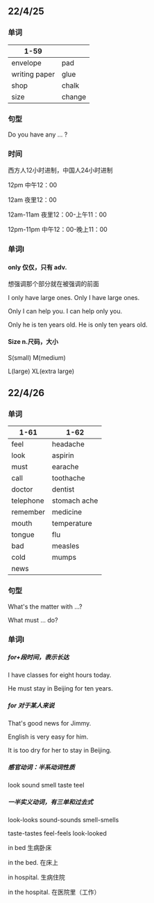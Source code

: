 ## 22/4/25

### 单词

| 1-59          |        |
| ------------- | ------ |
| envelope      | pad    |
| writing paper | glue   |
| shop          | chalk  |
| size          | change |

### 句型

Do you have any ... ?

### 时间

西方人12小时进制，中国人24小时进制

12pm	中午12：00

12am	夜里12：00

12am-11am	夜里12：00-上午11：00

12pm-11pm	中午12：00-晚上11：00

### 单词I

#### only	仅仅，只有 adv.

想强调那个部分就在被强调的前面

I only have large ones.	Only I have large ones.

Only I can help you.	I can help only you.

Only he is ten years old.	He is only ten years old.

#### Size n.尺码，大小

S(small)	M(medium)

L(large)	XL(extra large)



## 22/4/26

### 单词

| 1-61      | 1-62         |
| --------- | ------------ |
| feel      | headache     |
| look      | aspirin      |
| must      | earache      |
| call      | toothache    |
| doctor    | dentist      |
| telephone | stomach ache |
| remember  | medicine     |
| mouth     | temperature  |
| tongue    | flu          |
| bad       | measles      |
| cold      | mumps        |
| news      |              |

### 句型

What's the matter with ...?

What must ... do?

### 单词I

##### for+段时间，表示长达

I have classes for eight hours today.

He must stay in Beijing for ten years.

##### for 对于某人来说

That's good news for Jimmy.

English is very easy for him.

It is too dry for her to stay in Beijing.

##### 感官动词：半系动词性质

look	sound	smell	taste	teel

##### 一半实义动词，有三单和过去式

look-looks	sound-sounds	smell-smells

taste-tastes	feel-feels	look-looked



in bed	生病卧床

in the bed.	在床上

in hospital.	生病住院

in the hospital.	在医院里（工作）

